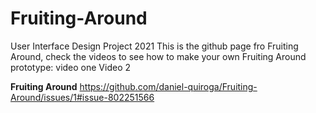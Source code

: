 # Fruiting-Around
User Interface Design Project 2021 
This is the github page fro Fruiting Around, check the videos to see how to make your own Fruiting Around prototype:
video one 
Video 2

**Fruiting Around**
https://github.com/daniel-quiroga/Fruiting-Around/issues/1#issue-802251566

